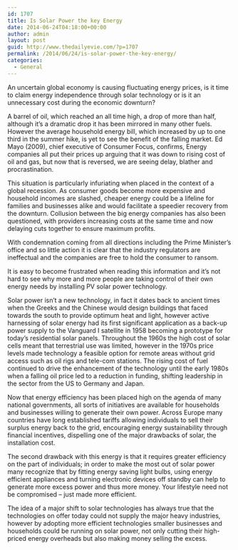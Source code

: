 ```yaml
---
id: 1707
title: Is Solar Power the key Energy
date: 2014-06-24T04:18:00+00:00
author: admin
layout: post
guid: http://www.thedailyevie.com/?p=1707
permalink: /2014/06/24/is-solar-power-the-key-energy/
categories:
  - General
---
```

An uncertain global economy is causing fluctuating energy prices, is it time to claim energy independence through solar technology or is it an unnecessary cost during the economic downturn?

A barrel of oil, which reached an all time high, a drop of more than half, although it&#8217;s a dramatic drop it has been mirrored in many other fuels. However the average household energy bill, which increased by up to one third in the summer hike, is yet to see the benefit of the falling market. Ed Mayo (2009), chief executive of Consumer Focus, confirms, Energy companies all put their prices up arguing that it was down to rising cost of oil and gas, but now that is reversed, we are seeing delay, blather and procrastination.

This situation is particularly infuriating when placed in the context of a global recession. As consumer goods become more expensive and household incomes are slashed, cheaper energy could be a lifeline for families and businesses alike and would facilitate a speedier recovery from the downturn. Collusion between the big energy companies has also been questioned, with providers increasing costs at the same time and now delaying cuts together to ensure maximum profits.

With condemnation coming from all directions including the Prime Minister&#8217;s office and so little action it is clear that the industry regulators are ineffectual and the companies are free to hold the consumer to ransom.

It is easy to become frustrated when reading this information and it&#8217;s not hard to see why more and more people are taking control of their own energy needs by installing PV solar power technology.

Solar power isn&#8217;t a new technology, in fact it dates back to ancient times when the Greeks and the Chinese would design buildings that faced towards the south to provide optimum heat and light, however active harnessing of solar energy had its first significant application as a back-up power supply to the Vanguard I satellite in 1958 becoming a prototype for today&#8217;s residential solar panels. Throughout the 1960s the high cost of solar cells meant that terrestrial use was limited, however in the 1970s price levels made technology a feasible option for remote areas without grid access such as oil rigs and tele-com stations. The rising cost of fuel continued to drive the enhancement of the technology until the early 1980s when a falling oil price led to a reduction in funding, shifting leadership in the sector from the US to Germany and Japan.

Now that energy efficiency has been placed high on the agenda of many national governments, all sorts of initiatives are available for households and businesses willing to generate their own power. Across Europe many countries have long established tariffs allowing individuals to sell their surplus energy back to the grid, encouraging energy sustainability through financial incentives, dispelling one of the major drawbacks of solar, the installation cost.

The second drawback with this energy is that it requires greater efficiency on the part of individuals; in order to make the most out of solar power many recognize that by fitting energy saving light bulbs, using energy efficient appliances and turning electronic devices off standby can help to generate more excess power and thus more money. Your lifestyle need not be compromised &#8211; just made more efficient.

The idea of a major shift to solar technologies has always true that the technologies on offer today could not supply the major heavy industries, however by adopting more efficient technologies smaller businesses and households could be running on solar power, not only cutting their high-priced energy overheads but also making money selling the excess.